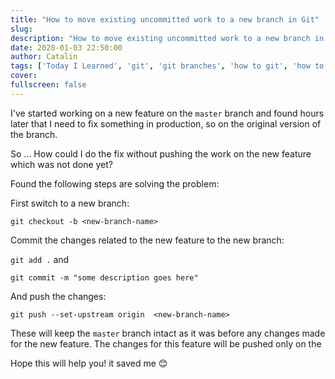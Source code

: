 ```yaml
---
title: "How to move existing uncommitted work to a new branch in Git"
slug:
description: "How to move existing uncommitted work to a new branch in Git"
date: 2020-01-03 22:50:00
author: Catalin
tags: ['Today I Learned', 'git', 'git branches', 'how to git', 'how to']
cover:
fullscreen: false
---
```


I've started working on a new feature on the ``master`` branch and found hours later that I need to fix something in production, so on the original version of the branch. 

So ... How could I do the fix without pushing the work on the new feature which was not done yet?

Found the following steps are solving the problem:

First switch to a new branch:

``git checkout -b <new-branch-name>``

Commit the changes related to the new feature to the new branch:

``git add .`` and

``git commit -m "some description goes here"``

And push the changes:

``git push --set-upstream origin  <new-branch-name>``

These will keep the ``master`` branch intact as it was before any changes made for the new feature. The changes for this feature will be pushed only on the <new-branch>

Hope this will help you! it saved me 😊
